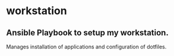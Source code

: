# workstation

## Ansible Playbook to setup my workstation.

Manages installation of applications and configuration of dotfiles.
